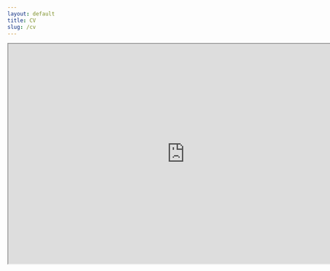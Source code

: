 ```yaml
---
layout: default
title: CV
slug: /cv
---
```

<div class="hide-on-mobile">
<center>
<iframe  src= "https://yiliu1998.github.io/cvpdf/CV_Yi_Liu.pdf"
	 width="800"
	 height="500">
</iframe >
</center>
</div>


